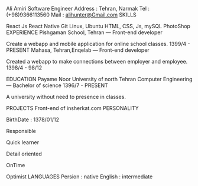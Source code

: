 
Ali Amiri
Software Engineer
Address : Tehran, Narmak
Tel : (+98)9366113560
Mail : alihunter@Gmail.com
SKILLS

React Js
React Native
Git
Linux,  Ubuntu
HTML, CSS, Js, mySQL
PhotoShop
EXPERIENCE
Pishgaman School, Tehran — Front-end developer


Create a webapp and mobile application for online school classes.
1399/4 - PRESENT
Mahasa, Tehran,Enqelab  — Front-end developer


Created a webapp to make connections between employer and employee.
1398/4  - 98/12

EDUCATION
Payame Noor University of north Tehran
Computer Engineering — Bachelor of science
1396/7  - PRESENT
 

A university without need to presence in classes.



PROJECTS
Front-end of  insherkat.com
PERSONALITY


BirthDate : 1378/01/12

Responsible

Quick learner

Detail oriented

OnTime

Optimist
LANGUAGES
Persion : native
English : intermediate

